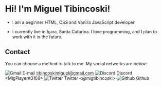 # Hi! I'm Miguel Tibincoski!

- I am a beginner HTML, CSS and Vanilla JavaScript developer.

- I currently live in Içara, Santa Catarina. I love programming, and I plan to work with it in the future.

## Contact
You can choose a method to talk to me. My social networks are below:


![Gmail]() E-mail <tibincoskimiguel@gmail.com>
![Discord]() Discord <MigPlayer#3106>
![Twitter]() Twitter <@migtibincoski>
![Github]() Github 
